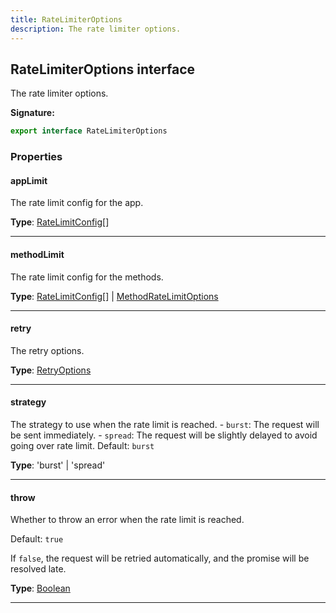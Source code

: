 ```yaml
---
title: RateLimiterOptions
description: The rate limiter options.
---
```


## RateLimiterOptions interface

The rate limiter options.

**Signature:**

```ts
export interface RateLimiterOptions 
```

### Properties

#### appLimit

The rate limit config for the app.



**Type**: [RateLimitConfig](/api/RateLimitConfig.md)[]

---

#### methodLimit

The rate limit config for the methods.



**Type**: [RateLimitConfig](/api/RateLimitConfig.md)[] \| [MethodRateLimitOptions](/api/MethodRateLimitOptions.md)

---

#### retry

The retry options.



**Type**: [RetryOptions](/api/RetryOptions.md)

---

#### strategy

The strategy to use when the rate limit is reached. - `burst`: The request will be sent immediately. - `spread`: The request will be slightly delayed to avoid going over rate limit. Default: `burst`



**Type**: 'burst' \| 'spread'

---

#### throw

Whether to throw an error when the rate limit is reached.


Default: `true`


If `false`, the request will be retried automatically, and the promise will be resolved late.



**Type**: [Boolean](https://developer.mozilla.org/en-US/docs/Web/JavaScript/Reference/Global_Objects/Boolean)

---

